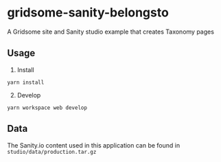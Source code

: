 # gridsome-sanity-belongsto

A Gridsome site and Sanity studio example that creates Taxonomy pages

## Usage

1. Install

```
yarn install
```

2. Develop

```
yarn workspace web develop
```

## Data

The Sanity.io content used in this application can be found in `studio/data/production.tar.gz`

